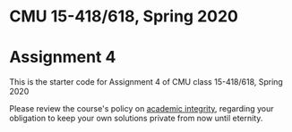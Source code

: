 # CMU 15-418/618, Spring 2020

# Assignment 4

This is the starter code for Assignment 4 of CMU class 15-418/618, Spring 2020

Please review the course's policy on
[academic integrity](http://www.cs.cmu.edu/~418/academicintegrity.html),
regarding your obligation to keep your own solutions private from now
until eternity.





